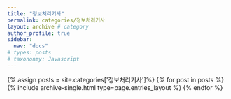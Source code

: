```yaml
---
title: "정보처리기사"
permalink: categories/정보처리기사
layout: archive # category
author_profile: true
sidebar:
  nav: "docs"
# types: posts
# taxononmy: Javascript
---
```


{% assign posts = site.categories['정보처리기사']%}
{% for post in posts %}
  {% include archive-single.html type=page.entries_layout %}
{% endfor %}
